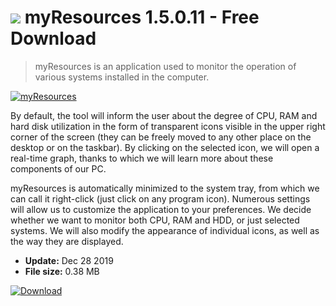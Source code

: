 # ![](https://cdn.softexe.net/static/icon/a/myresources-8800.png) myResources 1.5.0.11 - Free Download

> myResources is an application used to monitor the operation of various systems installed in the computer.

[![myResources](https://gallery.dpcdn.pl/imgc/Tools/83874/g_-_420x350_1.5_-_x5260cc1f-5a46-4fd4-a31b-293e97c471e8.jpg)](https://softexe.net/win/system/diagnostics-tests/myresources:hhRR.html)

By default, the tool will inform the user about the degree of CPU, RAM and hard disk utilization in the form of transparent icons visible in the upper right corner of the screen (they can be freely moved to any other place on the desktop or on the taskbar). By clicking on the selected icon, we will open a real-time graph, thanks to which we will learn more about these components of our PC.
 
 myResources is automatically minimized to the system tray, from which we can call it right-click (just click on any program icon). Numerous settings will allow us to customize the application to your preferences. We decide whether we want to monitor both CPU, RAM and HDD, or just selected systems. We will also modify the appearance of individual icons, as well as the way they are displayed.


- **Update:** Dec 28 2019
- **File size:** 0.38 MB

[![Download](https://cdn.softexe.net/static/img/download.png)](https://softexe.net/win/system/diagnostics-tests/myresources:hhRR.html)

